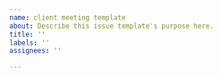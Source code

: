 ```yaml
---
name: client meeting template
about: Describe this issue template's purpose here.
title: ''
labels: ''
assignees: ''

---
```



